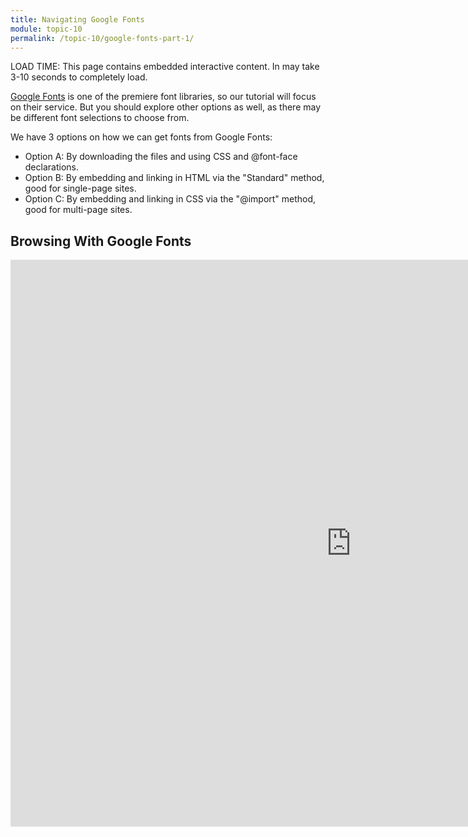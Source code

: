 ```yaml
---
title: Navigating Google Fonts
module: topic-10
permalink: /topic-10/google-fonts-part-1/
---
```


<div class="divider-heading"></div>

<span class="label label-warning">LOAD TIME:</span> This page contains embedded interactive content. In may take 3-10 seconds to completely load.

[Google Fonts](https://fonts.google.com) is one of the premiere font libraries, so our tutorial will focus on their service. But you should explore other options as well, as there may be different font selections to choose from.

We have 3 options on how we can get fonts from Google Fonts:
- Option A: By downloading the files and using CSS and @font-face declarations.
- Option B: By embedding and linking in HTML via the "Standard" method, good for single-page sites.
- Option C: By embedding and linking in CSS via the "@import" method, good for multi-page sites.

## Browsing With Google Fonts

<iframe src="https://h5p.org/h5p/embed/227295" width="1090" height="907" frameborder="0" allowfullscreen="allowfullscreen"></iframe>
